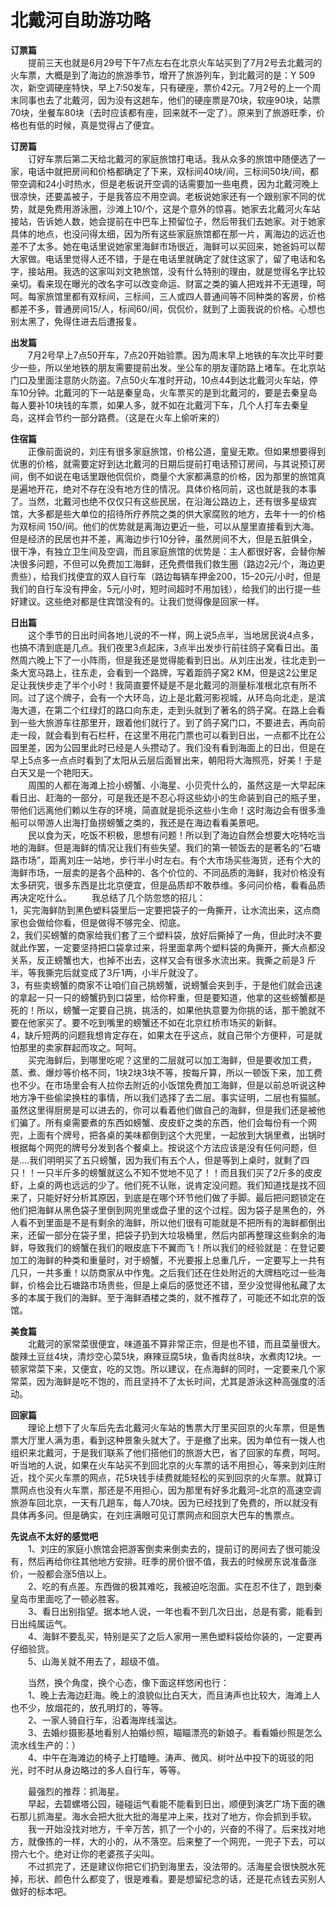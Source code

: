 # 北戴河自助游功略  

**订票篇**  
&emsp;&emsp;提前三天也就是6月29号下午7点左右在北京火车站买到了7月2号去北戴河的火车票，大概是到了海边的旅游季节，增开了旅游列车，到北戴河的是：Y 509次，新空调硬座特快，早上7:50发车，只有硬座，票价42元。7月2号的上一个周末同事也去了北戴河，因为没有这趟车，他们的硬座票是70块，软座90块，站票70块，坐餐车80块（去时应该都有座，回来就不一定了）。原来到了旅游旺季，价格也有低的时候，真是觉得占了便宜。  
  
**订房篇**  
&emsp;&emsp;订好车票后第二天给北戴河的家庭旅馆打电话。我从众多的旅馆中随便选了一家，电话中就把房间和价格都确定了下来，双标间40块/间，三标间50块/间，都带空调和24小时热水，但是老板说开空调的话需要加一些电费，因为北戴河晚上很凉快，还要盖被子，于是我答应不用空调。老板说她家还有一个跟别家不同的优势，就是免费用游泳圈，沙滩上10/个，这是个意外的惊喜。她家去北戴河火车站接站，告诉她人数，她会提前在中巴车上预留位子，然后带我们去她家。对于她家具体的地点，也没问得太细，因为所有这些家庭旅馆都在那一片，离海边的远近也差不了太多。她在电话里说她家里海鲜市场很近，海鲜可以买回来，她爸妈可以帮大家做。电话里觉得人还不错，于是在电话里就确定了就住这家了，留了电话和名字，接站用。我选的这家叫刘文艳旅馆，没有什么特别的理由，就是觉得名字比较亲切。看来现在曝光的改名字可以改变命运、财富之类的骗人把戏并不无道理，呵呵。每家旅馆里都有双标间，三标间，三人或四人普通间等不同种类的客房，价格都差不多，普通房间15/人，标间60/间，侃侃价，就到了上面我说的价格。心想也别太黑了，免得住进去后遭报复。  
  
**出发篇**  
&emsp;&emsp;7月2号早上7点50开车，7点20开始验票。因为周末早上地铁的车次比平时要少一些，所以坐地铁的朋友需要提前出发。坐公车的朋友谨防路上堵车。在北京站门口及里面注意防火防盗。7点50火车准时开动，10点44到达北戴河火车站，停车10分钟。北戴河的下一站是秦皇岛，火车票买的是到北戴河的，要是去秦皇岛每人要补10块钱的车票，如果人多，就不如在北戴河下车，几个人打车去秦皇岛，这样会节约一部分路费。（这是在火车上偷听来的）  
  
**住宿篇**  
&emsp;&emsp;正像前面说的，刘庄有很多家庭旅馆，价格公道，童叟无欺。但如果想要得到优惠的价格，就需要定好到达北戴河的日期后提前打电话预订房间，与其说预订房间，倒不如说在电话里跟他侃侃价，商量个大家都满意的价格，因为那里的旅馆真是遍地开花，绝对不存在没有地方住的情况。具体价格同前，这也就是我的本事了。当然，北戴河也绝不仅仅只有这些民居，在沿海公路边上，还有很多星级宾馆，大多都是些大单位的招待所疗养院之类的供大家腐败的地方，去年十一的价格为双标间 150/间。他们的优势就是离海边更近一些，可以从屋里直接看到大海。但是经济的民居也并不差，离海边步行10分钟，虽然房间不大，但是五脏俱全，很干净，有独立卫生间及空调，而且家庭旅馆的优势是：主人都很好客，会替你解决很多问题，不但可以免费加工海鲜，还免费借我们救生圈（路边2元/个，海边更贵些），给我们找便宜的双人自行车（路边每辆车押金200，15–20元/小时，但是我们的自行车没有押金，5元/小时，短时间超时不用加钱），给我们的出行提一些好建议。这些绝对都是住宾馆没有的。让我们觉得像是回家一样。  
  
**日出篇**  
&emsp;&emsp;这个季节的日出时间各地儿说的不一样，网上说5点半，当地居民说4点多，也搞不清到底是几点。我们夜里3点起床，3点半出发步行前往鸽子窝看日出。虽然周六晚上下了一小阵雨，但是我还是觉得能看到日出。从刘庄出发，往北走到一条大宽马路上，往东走，会看到一个路牌，写着距鸽子窝2 KM，但是这2公里足足让我快步走了半个小时！我简直要怀疑是不是北戴河的测量标准根北京有所不同。过了这个牌子，会有一个大环岛，边上是北戴河影视城，从环岛向北走，是滨海大道，在第二个红绿灯的路口向东走，走到头就到了著名的鸽子窝。在路上会看到一些大旅游车往那里开，跟着他们就行了。到了鸽子窝门口，不要进去，再向前走一段，就会看到有石栏杆，在这里不用花门票也可以看到日出，一点都不比在公园里差，因为公园里此时已经是人头攒动了。我们没有看到海面上的日出，但是在早上5点多一点点时看到了太阳从云层后面冒出来，朝阳将大海照亮，好美！于是白天又是一个艳阳天。  
&emsp;&emsp;周围的人都在海滩上捡小螃蟹、小海星、小贝壳什么的，虽然这是一大早起床看日出、赶海的一部分，可是我还是不忍心将这些幼小的生命装到自己的瓶子里，带他们远离他们赖以生存的环境，简直就是扼杀这些小生命！这时海边会有很多渔船可以带游人出海打鱼捞螃蟹之类的，我还是在海边看看美景吧。  
&emsp;&emsp;民以食为天，吃饭不积极，思想有问题！所以到了海边自然会想要大吃特吃当地的海鲜。但是海鲜的情况让我们有些失望。我们的第一顿饭去的是著名的“石塘路市场”，距离刘庄一站地，步行半小时左右。有个大市场买些海货，还有个大的海鲜市场，一层卖的是各个品种的、各个价位的、不同品质的海鲜，我对价格没有太多研究，很多东西是比北京便宜，但是品质却不敢恭维。多问问价格，看看品质再决定吃什么。
&emsp;&emsp;我总结了几个防忽悠的招儿：  
1，买完海鲜防到黑色塑料袋里后一定要把袋子的一角撕开，让水流出来，这点商家也会做给你看，但是做得不够完全、彻底。  
2，我们买螃蟹的商家给我们套了三个塑料袋，放好后撕掉了一角，但此时决不要就此作罢，一定要坚持把口袋拿过来，将里面拿两个塑料袋的角撕开，撕大点都没关系，反正螃蟹也大，也掉不出去，这样又会有很多水流出来。我撕之前是3 斤半，等我撕完后就变成了3斤1两，小半斤就没了。  
3，有些卖螃蟹的商家不让咱们自己挑螃蟹，说螃蟹会夹到手，于是他们就会迅速的拿起一只一只的螃蟹扔到口袋里，给你秤重，但是要知道，他拿的这些螃蟹都是死的！所以，螃蟹一定要自己挑，挑活的，如果他执意要为你挑的话，那干脆就不要在他家买了。要不吃到嘴里的螃蟹还不如在北京红桥市场买的新鲜。  
4，缺斤短两的问题我想肯定存在，如果太在乎这点，就自己带个方便秤，可是就怕那里的卖家群起而攻之。呵呵。  
&emsp;&emsp;买完海鲜后，到哪里吃呢？这里的二层就可以加工海鲜，但是要收加工费，蒸、煮、爆炒等价格不同，1块2块3块不等，按每斤算，所以一顿饭下来，加工费也不少。在市场里会有人拉你去附近的小饭馆免费加工海鲜，但是以前总听说这种地方净干些偷梁换柱的事情，所以我们选择了去二层。事实证明，二层也有猫腻。虽然这里得厨房是可以进去的，你可以看着他们做自己的海鲜，但是我们还是被他们骗了。所有桌需要煮的东西如螃蟹、皮皮虾之类的东西，他们会每份有一个网兜，上面有个牌号，把各桌的美味都倒到这个大兜里，一起放到大锅里煮，出锅时根据每个网兜的牌号分发到各个餐桌上。按说这个方法应该是没有任何问题，但是....我们明明买了五只螃蟹，因为我们有五个人，但是等到上桌时，就剩了四只！！一只半斤多的螃蟹就这么不知不觉地不见了！！而且我们买了2斤多的皮皮虾，上桌的两也远远的少了。他们死不认账，说肯定没问题。我们知道找是找不回来了，只能好好分析其原因，到底是在哪个环节他们做了手脚。最后把问题锁定在他们把海鲜从黑色袋子里倒到网兜里或盘子里的这个过程。因为袋子是黑色的，外人看不到里面是不是有剩余的海鲜，所以他们很有可能就是不把所有的海鲜都倒出来，还留一部分在袋子里，把袋子扔到大垃圾桶里，然后内部再整理这些剩余的海鲜，导致我们的螃蟹在我们的眼皮底下不翼而飞！所以我们的经验就是：在登记要加工的海鲜的种类和重量时，对于螃蟹，不光要报上总重几斤，一定要写上一共有几只，一共多重！以防商家从中作鬼。之后我们还在住处附近的大牌档吃过一些海鲜，价格会比石塘路市场贵些，但是上桌后的感觉还不错，至少没觉得他私藏了太多的本属于我们的海鲜。至于海鲜酒楼之类的，就不推荐了，可能还不如北京的饭馆。  
  
**美食篇**  
&emsp;&emsp;北戴河的家常菜很便宜，味道虽不算非常正宗，但是也不错，而且菜量很大。酸辣土豆丝4块，清炒空心菜5块，麻辣豆腐5块，鱼香肉丝8块，水煮肉12块。一顿家常菜下来，又便宜，吃的又饱。所以建议，在点海鲜的同时，一定要来几个家常菜，因为海鲜是吃不饱的，而且坚持不了太长时间，尤其是游泳这种高强度的活动。  
  
**回家篇**  
&emsp;&emsp;理论上想下了火车后先去北戴河火车站的售票大厅里买回京的火车票，但是售票大厅里人满为患，看到这种景象头就大了。于是撤了出来。因为单位有一拨人也组织来北戴河，于是我们联系了他们搭他们的旅游大巴，省了回家的车费，呵呵。听当地的人说，如果在火车站买不到回北京的火车票的话不用担心，等来到刘庄附近，找个买火车票的网点，花5块钱手续费就能轻松的买到回京的火车票。就算订票网点也没有火车票，那还是不用担心，因为那里有好多北戴河–北京的高速空调旅游车回北京，一天有几趟车，每人70块。因为已经找到了免费的，所以就没有具体再多问。但是确实，在刘庄满眼可见订票网点和回京大巴车的售票点。  
  
**先说点不太好的感觉吧**  
&emsp;&emsp;1、刘庄的家庭小旅馆会把游客倒卖来倒卖去的，提前订的房间去了很可能没有，然后再给你往其他地方安排。旺季的房价很不值，我去的时候房东说准备涨价，一般都会涨5倍以上。  
&emsp;&emsp;2、吃的有点差。东西做的极其难吃，我被迫吃泡面。实在忍不住了，跑到秦皇岛市里面吃了一顿必胜客。  
&emsp;&emsp;3、看日出别指望。据本地人说，一年也看不到几次日出，总是有雾，能看到日出纯属运气。  
&emsp;&emsp;4、海鲜不要乱买，特别是买了之后人家用一黑色塑料袋给你装的，一定要再仔细验货。  
&emsp;&emsp;5、山海关就不用去了，超级不值。  
  
&emsp;&emsp;当然，换个角度，换个心态，像下面这样悠闲也行：  
&emsp;&emsp;1、晚上去海边赶海。晚上的浪貌似比白天大，而且涛声也比较大，海滩上人也不少，放烟花的，放孔明灯的，等等。  
&emsp;&emsp;2、一家人骑自行车，沿着海岸线溜达。  
&emsp;&emsp;3、去婚纱摄影基地看别人拍婚纱照，瞄瞄漂亮的新娘子。看看婚纱照是怎么流水线生产的：）  
&emsp;&emsp;4、中午在海滩边的椅子上打瞌睡。涛声、微风、树叶丛中投下的斑驳的阳光，时不时从身边略过的多人自行车，等等。  
  
&emsp;&emsp;最强烈的推荐：抓海星。  
&emsp;&emsp;早起，去碧螺塔公园，碰碰运气看能不能看到日出，顺便到演艺广场下面的礁石那儿抓海星。海水会把大批大批的海星冲上来，找对了地方，你会抓到手软。  
&emsp;&emsp;我一开始没找对地方，千辛万苦，抓了一个小的，兴奋的不得了。后来找对地方，就像拣的一样，大的小的，从不落空。后来整了一个网兜，一兜子下去，可以捞六七个。绝对让你的老婆孩子尖叫。  
&emsp;&emsp;不过抓完了，还是建议你把它们扔到海里去，没法带的。活海星会很快脱水死掉，形状、颜色什么都变了，很是难看。要是想留纪念的话，还是花点钱去买别人做好的标本吧。